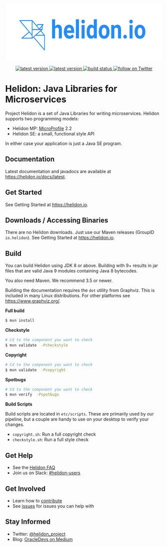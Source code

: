 <p align="center">
    <img src="./etc/images/Primary_logo_blue.png" height="180">
</p>
<p align="center">
    <a href="https://github.com/oracle/helidon/tags">
        <img src="https://img.shields.io/github/tag/oracle/helidon.svg" alt="latest version">
    </a>
    <a href="https://github.com/oracle/helidon/issues">
        <img src="https://img.shields.io/github/issues/oracle/helidon.svg" alt="latest version">
    </a>
    <a href="https://app.wercker.com/project/byKey/de00e8ec6178ba9a2db8ee863d5c568a">
        <img src="https://app.wercker.com/status/de00e8ec6178ba9a2db8ee863d5c568a/s/master" alt="build status">
    </a>
    <a href="https://twitter.com/intent/follow?screen_name=helidon_project">
        <img src="https://img.shields.io/twitter/follow/helidon_project.svg?style=social&logo=twitter" alt="follow on Twitter">
    </a>
</p>

# Helidon: Java Libraries for Microservices

Project Helidon is a set of Java Libraries for writing microservices.
Helidon supports two programming models:

* Helidon MP: [MicroProfile](https://microprofile.io/) 2.2
* Helidon SE: a small, functional style API

In either case your application is just a Java SE program.

## Documentation

Latest documentation and javadocs are available at <https://helidon.io/docs/latest>.

## Get Started

See Getting Started at <https://helidon.io>.

## Downloads / Accessing Binaries

There are no Helidon downloads. Just use our Maven releases (GroupID `io.helidon`).
See Getting Started at <https://helidon.io>. 

## Build

You can build Helidon using JDK 8 or above. Building with 9+ results in jar
files that are valid Java 9 modules containing Java 8 bytecodes.

You also need Maven. We recommend 3.5 or newer.

Building the documentation requires the `dot` utility from Graphviz.
This is included in many Linux distributions. For other platforms
see <https://www.graphviz.org/>.

**Full build**
```bash
$ mvn install
```

**Checkstyle**
```bash
# Cd to the component you want to check
$ mvn validate  -Pcheckstyle
```

**Copyright**

```bash
# Cd to the component you want to check
$ mvn validate  -Pcopyright
```

**Spotbugs**

```bash
# Cd to the component you want to check
$ mvn verify  -Pspotbugs
```

**Build Scripts**

Build scripts are located in `etc/scripts`. These are primarily used by our pipeline,
but a couple are handy to use on your desktop to verify your changes. 

* `copyright.sh`: Run a full copyright check
* `checkstyle.sh`: Run a full style check

## Get Help

* See the [Helidon FAQ](https://github.com/oracle/helidon/wiki/FAQ)
* Join us on Slack: [#helidon-users](https://join.slack.com/t/helidon/shared_invite/enQtNDM1NjU3MjkyNDg2LWNiNGIzOGFhZDdjNzAyM2Y2MzlmMDI4NWY4YjE1OWQ2OTdkYTZkN2FlNDcxNmUyZmZmMTZhZmZhNWI2ZTI1NGI)

## Get Involved

* Learn how to [contribute](CONTRIBUTING.md)
* See [issues](https://github.com/oracle/helidon/issues) for issues you can help with

## Stay Informed

* Twitter: [@helidon_project](https://twitter.com/helidon_project)
* Blog: [OracleDevs on Medium](https://medium.com/oracledevs/search?q=helidon)
